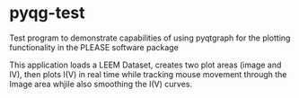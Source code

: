 # pyqg-test

Test program to demonstrate capabilities of using pyqtgraph for the plotting functionality in the PLEASE software package

This application loads a LEEM Dataset, creates two plot areas (image and IV), then plots I(V) in real time while tracking mouse movement through the Image area whjile also smoothing the I(V) curves.
